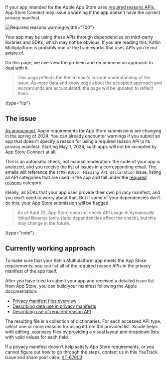 [//]: # (title: Privacy manifest for apps dependent on KMP)

If your app intended for the Apple App Store uses [required reasons APIs](https://developer.apple.com/documentation/bundleresources/privacy_manifest_files/describing_use_of_required_reason_api),
App Store Connect may issue a warning if the app doesn't have the correct privacy manifest.

![Required reasons warning](app-store-required-reasons-warning.png){width="700"}

Your app may be using these APIs through dependencies on third-party libraries and SDKs, which may not be obvious.
If you are reading this, Kotlin Multiplatform is probably one of the frameworks that uses APIs you're not aware of.

On this page, we overview the problem and recommend an approach to deal with it.

> This page reflects the Kotlin team's current understanding of the issue.
> As more data and knowledge about the accepted approach and workarounds are accumulated, the page will be updated to reflect them.
>
{type="tip"}

## The issue

[As announced](https://developer.apple.com/news/?id=r1henawx),
Apple requirements for App Store submissions are changing in the spring of 2024. You can already encounter warnings
if you submit an app that doesn't specify a reason for using a required reason API in its privacy manifest.
Starting May 1, 2024, such apps will not be accepted by App Store Connect at all.

This is an automatic check, not manual moderation: the code of your app is analyzed, and you receive the list of issues
in a corresponding email.
The emails will reference the `ITMS-91053: Missing API declaration` issue, listing all API categories that
are used in the app and fall under the [required reasons](https://developer.apple.com/documentation/bundleresources/privacy_manifest_files/describing_use_of_required_reason_api)
category.

Ideally, all SDKs that your app uses provide their own privacy manifest, and you don't need to worry about that.
But if some of your dependencies don't do this, your App Store submission will be flagged.

> As of April 22, App Store does not check API usage in dynamically linked libraries (only static dependencies affect the check),
> but this may change in the future.
>
{type="note"}

## Currently working approach

To make sure that your Kotlin Multiplatform app meets the App Store requirements, you can list all of the required reason APIs
in the privacy manifest of the app itself.

After you have tried to submit your app and received a detailed issue list from App Store, you can build your manifest
following the Apple documentation:

* [Privacy manifest files overview](https://developer.apple.com/documentation/bundleresources/privacy_manifest_files)
* [Describing data use in privacy manifests](https://developer.apple.com/documentation/bundleresources/privacy_manifest_files/describing_data_use_in_privacy_manifests)
* [Describing use of required reason API](https://developer.apple.com/documentation/bundleresources/privacy_manifest_files/describing_use_of_required_reason_api)

The resulting file is a collection of dictionaries. For each accessed API type, select one or more reasons for using it
from the provided list. Xcode helps with editing .xcprivacy files by providing a visual layout and dropdown lists with
valid values for each field.

If a privacy manifest doesn't help satisfy App Store requirements, or you cannot figure out how to go through the steps,
contact us in this YouTrack issue and share your case: [KT-67603](https://youtrack.jetbrains.com/issue/KT-67603)
